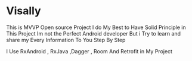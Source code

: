 # Visally
This is MVVP Open source Project
I do My Best to Have Solid Principle in This Project
Im not the Perfect Android developer But i Try to learn and share my Every Information To You Step By Step

I Use RxAndroid , RxJava ,Dagger , Room And Retrofit in My Project
 

